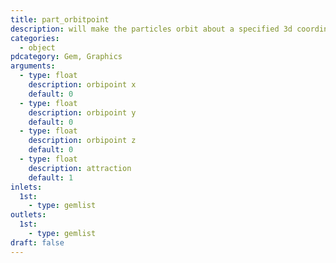```yaml
---
title: part_orbitpoint
description: will make the particles orbit about a specified 3d coordinate
categories:
  - object
pdcategory: Gem, Graphics
arguments:
  - type: float
    description: orbipoint x
    default: 0
  - type: float
    description: orbipoint y
    default: 0
  - type: float
    description: orbipoint z
    default: 0
  - type: float
    description: attraction
    default: 1
inlets:
  1st:
    - type: gemlist
outlets:
  1st:
    - type: gemlist
draft: false
---
```

